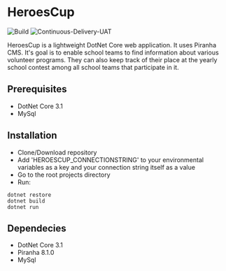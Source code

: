 # HeroesCup

![Build](https://github.com/MilStancheva/HeroesCup/workflows/Build/badge.svg)
![Continuous-Delivery-UAT](https://github.com/MilStancheva/HeroesCup/workflows/Continuous-Delivery-UAT/badge.svg)

HeroesCup is a lightweight DotNet Core web application. It uses Piranha CMS.
It's goal is to enable school teams to find information about various volunteer programs. They can also keep track of their place at the yearly school contest among all school teams that participate in it. 

## Prerequisites
* DotNet Core 3.1
* MySql

## Installation
* Clone/Download repository
* Add 'HEROESCUP_CONNECTIONSTRING' to your environmental variables as a key and your connection string itself as a value
* Go to the root projects directory
* Run: 
```
dotnet restore
dotnet build
dotnet run
```  

## Dependecies
* DotNet Core 3.1
* Piranha 8.1.0
* MySql
